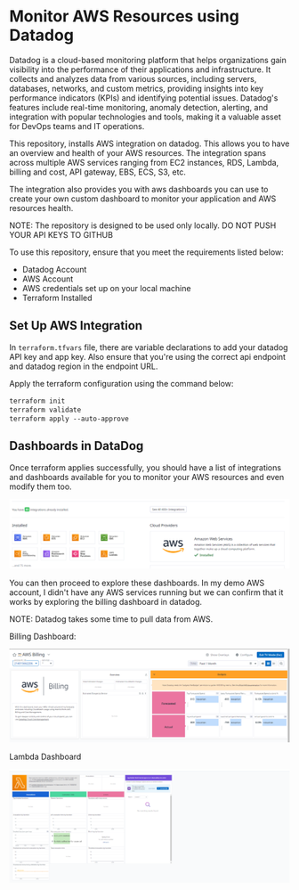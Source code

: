 # Monitor AWS Resources using Datadog

Datadog is a cloud-based monitoring platform that helps organizations gain visibility into the performance of their applications and infrastructure. It collects and analyzes data from various sources, including servers, databases, networks, and custom metrics, providing insights into key performance indicators (KPIs) and identifying potential issues. Datadog's features include real-time monitoring, anomaly detection, alerting, and integration with popular technologies and tools, making it a valuable asset for DevOps teams and IT operations.

This repository, installs AWS integration on datadog. This allows you to have an overview and health of your AWS resources. The integration spans across multiple AWS services ranging from EC2 instances, RDS, Lambda, billing and cost, API gateway, EBS, ECS, S3, etc.

The integration also provides you with aws dashboards you can use to create your own custom dashboard to monitor your application and AWS resources health.

NOTE: The repository is designed to be used only locally. DO NOT PUSH YOUR API KEYS TO GITHUB

To use this repository, ensure that you meet the requirements listed below:

- Datadog Account
- AWS Account
- AWS credentials set up on your local machine
- Terraform Installed

## Set Up AWS Integration
In `terraform.tfvars` file, there are variable declarations to add your datadog API key and app key. Also ensure that you're using the correct api endpoint and datadog region in the endpoint URL.

Apply the terraform configuration using the command below:

```
terraform init
terraform validate
terraform apply --auto-approve
```

## Dashboards in DataDog

Once terraform applies successfully, you should have a list of integrations and dashboards available for you to monitor your AWS resources and even modify them too.

![integration](./img/i-1.png)

You can then proceed to explore these dashboards. In my demo AWS account, I didn't have any AWS services running but we can confirm that it works by exploring the billing dashboard in datadog. 

NOTE: Datadog takes some time to pull data from AWS.

Billing Dashboard:

![billing](./img/i-2.png)

Lambda Dashboard

![billing](./img/i-3.png)


